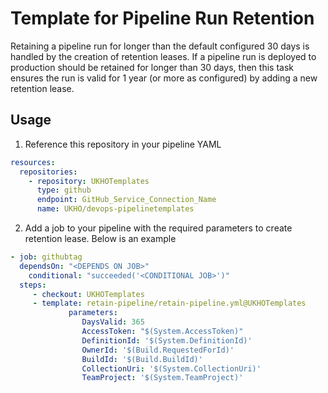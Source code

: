 # Template for Pipeline Run Retention 

Retaining a pipeline run for longer than the default configured 30 days is handled by the creation of retention leases.
If a pipeline run is deployed to production should be retained for longer than 30 days, then this task ensures the run is valid for 1 year (or more as configured) by adding a new retention lease.

## Usage

1. Reference this repository in your pipeline YAML

```yaml
resources:
  repositories: 
    - repository: UKHOTemplates
      type: github
      endpoint: GitHub_Service_Connection_Name
      name: UKHO/devops-pipelinetemplates
```

2. Add a job to your pipeline with the required parameters to create retention lease.
   Below is an example 


```yaml
- job: githubtag
  dependsOn: "<DEPENDS ON JOB>"
    conditional: "succeeded('<CONDITIONAL JOB>')"
  steps: 
     - checkout: UKHOTemplates
     - template: retain-pipeline/retain-pipeline.yml@UKHOTemplates
             parameters:
                DaysValid: 365
                AccessToken: "$(System.AccessToken)"
                DefinitionId: '$(System.DefinitionId)'
                OwnerId: '$(Build.RequestedForId)'
                BuildId: '$(Build.BuildId)'
                CollectionUri: '$(System.CollectionUri)'
                TeamProject: '$(System.TeamProject)'
```

